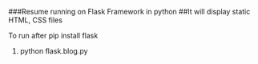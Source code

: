 ###Resume running on Flask Framework in python
##It will display static HTML, CSS files

To run after pip install flask

1. python flask.blog.py
